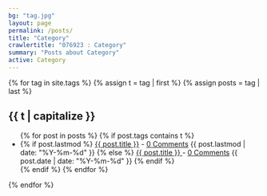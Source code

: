 ```yaml
---
bg: "tag.jpg"
layout: page
permalink: /posts/
title: "Category"
crawlertitle: "076923 : Category"
summary: "Posts about Category"
active: Category
---
```


{% for tag in site.tags %}
  {% assign t = tag | first %}
  {% assign posts = tag | last %}

  <h2 class="category-key" id="{{ t | downcase }}">{{ t | capitalize }}</h2>

  <ul class="year">
    {% for post in posts %}
      {% if post.tags contains t %}
        <li>
          {% if post.lastmod %}
            <a href="{{ post.url }}">{{ post.title }}</a> - <a href="{{ post.url }}#disqus_thread" data-disqus-identifier="{{ post.id }}">0 Comments</a>
            <span class="date">{{ post.lastmod | date: "%Y-%m-%d"  }}</span>
          {% else %}
            <a href="{{ post.url }}">{{ post.title }} </a> - <a href="{{ post.url }}#disqus_thread" data-disqus-identifier="{{ post.id }}">0 Comments</a>
            <span class="date">{{ post.date | date: "%Y-%m-%d"  }}</span>
          {% endif %}
        </li>
      {% endif %}
    {% endfor %}
  </ul>

{% endfor %}
